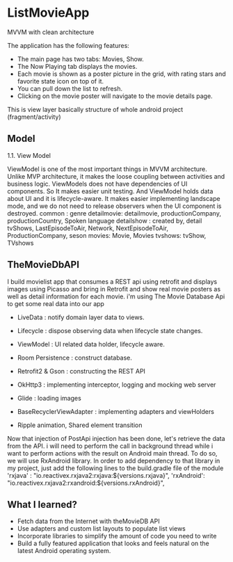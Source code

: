 # ListMovieApp
MVVM with clean architecture

The application has the following features:

- The main page has two tabs: Movies, Show.
- The Now Playing tab displays the movies.
- Each movie is shown as a poster picture in the grid, with rating stars and favorite state icon on top of it.
- You can pull down the list to refresh.
- Clicking on the movie poster will navigate to the movie details page.

This is view layer basically structure of whole android project (fragment/activity)

## Model

1.1. View Model

ViewModel is one of the most important things in MVVM architecture. Unlike MVP architecture, it makes the loose coupling between activities and business logic. ViewModels does not have dependencies of UI components. So It makes easier unit testing. And ViewModel holds data about UI and it is lifecycle-aware.
It makes easier implementing landscape mode, and we do not need to release observers when the UI component is destroyed.
common : genre
detailmovie: detailmovie, productionCompany, productionCountry, Spoken language
detailshow : created by, detail tvShows, LastEpisodeToAir, Network, NextEpisodeToAir, ProductionCompany, seson
movies: Movie, Movies
tvshows: tvShow, TVshows

## TheMovieDbAPI
 
I build movielist app that consumes a REST api using retrofit and displays images using Picasso and bring in Retrofit and 
show real movie posters as well as detail information for each movie.
i'm using The Movie Database Api to get some real data into our app

- LiveData : notify domain layer data to views.
- Lifecycle : dispose observing data when lifecycle state changes.
- ViewModel : UI related data holder, lifecycle aware.
- Room Persistence : construct database.


- Retrofit2 & Gson : constructing the REST API
- OkHttp3 : implementing interceptor, logging and mocking web server
- Glide :  loading images
- BaseRecyclerViewAdapter  : implementing adapters and viewHolders
- Ripple animation, Shared element transition

Now that injection of PostApi injection has been done, let's retrieve the data from the API. 
i will need to perform the call in background thread while i want to perform actions with the result on Android main thread. 
To do so, we will use RxAndroid library. 
In order to add dependency to that library in my project, just add the following lines to the build.gradle file of the module
 'rxjava'   : "io.reactivex.rxjava2:rxjava:${versions.rxjava}",
                    'rxAndroid': "io.reactivex.rxjava2:rxandroid:${versions.rxAndroid}",





## What I learned?
- Fetch data from the Internet with theMovieDB API
- Use adapters and custom list layouts to populate list views
- Incorporate libraries to simplify the amount of code you need to write
- Build a fully featured application that looks and feels natural on the latest Android operating system.


 
